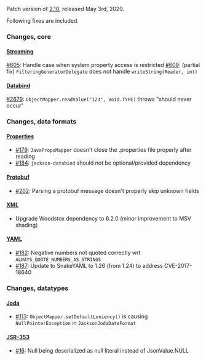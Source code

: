 Patch version of [2.10](Jackson-Release-2.10), released May 3rd, 2020.

Following fixes are included.

### Changes, core

#### [Streaming](../../jackson-core)

[#605](../../jackson-core/issues/605): Handle case when system property access is restricted
[#609](../../jackson-core/issues/609): (partial fix) `FilteringGeneratorDelegate` does not handle `writeString(Reader, int)`

#### [Databind](../../jackson-databind)

[#2679](../../jackson-databind/issues/2679): `ObjectMapper.readValue("123", Void.TYPE)` throws "should never occur"

### Changes, data formats

#### [Properties](../../jackson-dataformats-text)

* [#179](../../jackson-dataformats-text/issues/179): `JavaPropsMapper` doesn't close the .properties file
properly after reading
* [#184](../../jackson-dataformats-text/issues/184): `jackson-databind` should not be optional/provided dependency

#### [Protobuf](../../jackson-dataformats-binary)

* [#202](../../jackson-dataformats-binary/issues/202): Parsing a protobuf message doesn't properly skip unknown fields

#### [XML](../../jackson-dataformat-xml)

* Upgrade Woodstox dependency to 6.2.0 (minor improvement to MSV shading)

#### [YAML](../../jackson-dataformats-text)

* [#182](../../jackson-dataformats-text/issues/182): Negative numbers not quoted correctly wrt `ALWAYS_QUOTE_NUMBERS_AS_STRINGS`
* [#187](../../jackson-dataformats-text/issues/187): Update to SnakeYAML to 1.26 (from 1.24) to address CVE-2017-18640

### Changes, datatypes

#### [Joda](../../jackson-datatype-joda)

* [#113](../../jackson-datatype-joda/issues/113): `ObjectMapper.setDefaultLeniency()` is causing `NullPointerException` in `JacksonJodaDateFormat`

#### [JSR-353](../../jackson-datatype-jsr353)

* [#16](../../jackson-datatype-jsr353/issues/16): Null being deserialized as null literal instead of JsonValue.NULL

